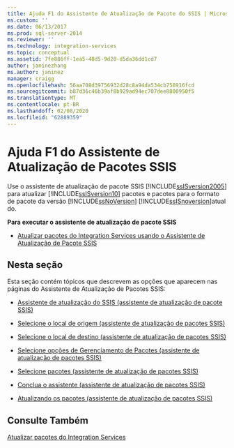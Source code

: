 ```yaml
---
title: Ajuda F1 do Assistente de Atualização de Pacote do SSIS | Microsoft Docs
ms.custom: ''
ms.date: 06/13/2017
ms.prod: sql-server-2014
ms.reviewer: ''
ms.technology: integration-services
ms.topic: conceptual
ms.assetid: 7fe886ff-1ea5-48d5-9d20-d5da36dd1cd7
author: janinezhang
ms.author: janinez
manager: craigg
ms.openlocfilehash: 56aa708d39756932d28c8a94da534cb758916fcd
ms.sourcegitcommit: b87d36c46b39af8b929ad94ec707dee8800950f5
ms.translationtype: MT
ms.contentlocale: pt-BR
ms.lasthandoff: 02/08/2020
ms.locfileid: "62889359"
---
```

# <a name="ssis-package-upgrade-wizard-f1-help"></a>Ajuda F1 do Assistente de Atualização de Pacotes SSIS
  Use o assistente de atualização de pacote SSIS [!INCLUDE[ssISversion2005](../includes/ssisversion2005-md.md)] para atualizar [!INCLUDE[ssISversion10](../includes/ssisversion10-md.md)] pacotes e pacotes para o formato de pacote da versão [!INCLUDE[ssNoVersion](../includes/ssnoversion-md.md)] [!INCLUDE[ssISnoversion](../includes/ssisnoversion-md.md)]atual do.  
  
 **Para executar o assistente de atualização de pacote SSIS**  
  
-   [Atualizar pacotes do Integration Services usando o Assistente de Atualização de Pacote SSIS](install-windows/upgrade-integration-services-packages-using-the-ssis-package-upgrade-wizard.md)  
  
## <a name="in-this-section"></a>Nesta seção  
 Esta seção contém tópicos que descrevem as opções que aparecem nas páginas do Assistente de Atualização de Pacotes SSIS:  
  
-   [Assistente de atualização do SSIS &#40;assistente de atualização de pacote SSIS&#41;](../../2014/integration-services/ssis-upgrade-wizard-ssis-package-upgrade-wizard.md)  
  
-   [Selecione o local de origem &#40;assistente de atualização de pacotes SSIS&#41;](../../2014/integration-services/select-source-location-ssis-package-upgrade-wizard.md)  
  
-   [Selecione o local de destino &#40;assistente de atualização de pacotes SSIS&#41;](../../2014/integration-services/select-destination-location-ssis-package-upgrade-wizard.md)  
  
-   [Selecione opções de Gerenciamento de Pacotes &#40;assistente de atualização de pacotes SSIS&#41;](../../2014/integration-services/select-package-management-options-ssis-package-upgrade-wizard.md)  
  
-   [Selecione pacotes &#40;assistente de atualização de pacotes SSIS&#41;](../../2014/integration-services/select-packages-ssis-package-upgrade-wizard.md)  
  
-   [Conclua o assistente &#40;assistente de atualização de pacotes SSIS&#41;](../../2014/integration-services/complete-the-wizard-ssis-package-upgrade-wizard.md)  
  
-   [Atualizando os pacotes &#40;assistente de atualização de pacotes SSIS&#41;](../../2014/integration-services/upgrading-the-packages-ssis-package-upgrade-wizard.md)  
  
## <a name="see-also"></a>Consulte Também  
 [Atualizar pacotes do Integration Services](install-windows/upgrade-integration-services-packages.md)  
  
  
